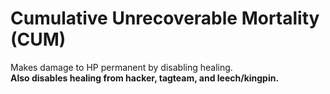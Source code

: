 # Cumulative Unrecoverable Mortality (CUM)

Makes damage to HP permanent by disabling healing. <br/>
**Also disables healing from hacker, tagteam, and leech/kingpin.**
